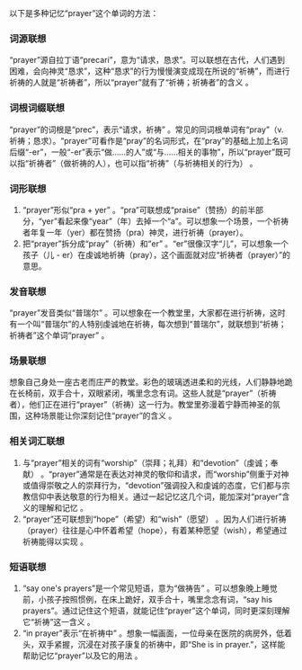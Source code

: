 以下是多种记忆“prayer”这个单词的方法：

### 词源联想
“prayer”源自拉丁语“precari”，意为“请求，恳求”。可以联想在古代，人们遇到困难，会向神灵“恳求”，这种“恳求”的行为慢慢演变成现在所说的“祈祷”，而进行祈祷的人就是“祈祷者”，所以“prayer”就有了“祈祷；祈祷者”的含义 。

### 词根词缀联想
“prayer”的词根是“prec”，表示“请求，祈祷” 。常见的同词根单词有“pray”（v. 祈祷；恳求）。“prayer”可看作是“pray”的名词形式，在“pray”的基础上加上名词后缀“-er”，一般“-er”表示“做……的人”或“与……相关的事物”，所以“prayer”既可以指“祈祷者”（做祈祷的人），也可以指“祈祷”（与祈祷相关的行为） 。

### 词形联想
1. “prayer”形似“pra + yer” 。“pra”可联想成“praise”（赞扬）的前半部分，“yer”看起来像“year”（年）去掉一个“a”。可以想象一个场景，一个祈祷者年复一年（yer）都在赞扬（pra）神灵，进行祈祷（prayer）。
2. 把“prayer”拆分成“pray”（祈祷）和“er” 。“er”很像汉字“儿”，可以想象一个孩子（儿 - er）在虔诚地祈祷（pray），这个画面就对应“祈祷者（prayer）”的意思。

### 发音联想
“prayer”发音类似“普瑞尔” 。可以想象在一个教堂里，大家都在进行祈祷，这时有一个叫“普瑞尔”的人特别虔诚地在祈祷，每次想到“普瑞尔”，就联想到“祈祷；祈祷者”这个单词“prayer” 。

### 场景联想
想象自己身处一座古老而庄严的教堂。彩色的玻璃透进柔和的光线，人们静静地跪在长椅前，双手合十，双眼紧闭，嘴里念念有词。这些人就是“prayer”（祈祷者），他们正在进行“prayer”（祈祷）这一行为。教堂里弥漫着宁静而神圣的氛围，这种场景能让你深刻记住“prayer”的含义 。

### 相关词汇联想
1. 与“prayer”相关的词有“worship”（崇拜；礼拜）和“devotion”（虔诚；奉献） 。“prayer”通常是在表达对神灵的敬仰和请求，而“worship”侧重于对神或值得崇敬之人的崇拜行为，“devotion”强调投入和虔诚的态度，它们都与宗教信仰中表达敬意的行为相关。通过一起记忆这几个词，能加深对“prayer”含义的理解和记忆 。
2. “prayer”还可联想到“hope”（希望）和“wish”（愿望） 。因为人们进行祈祷（prayer）往往是心中怀着希望（hope），有着某种愿望（wish），希望通过祈祷能得以实现 。

### 短语联想
1. “say one's prayers”是一个常见短语，意为“做祷告” 。可以想象晚上睡觉前，小孩子按照惯例，在床上跪好，双手合十，嘴里念念有词，“say his prayers”。通过记住这个短语，就能记住“prayer”这个单词，同时更深刻理解它“祈祷”这一含义 。
2. “in prayer”表示“在祈祷中” 。想象一幅画面，一位母亲在医院的病房外，低着头，双手紧握，沉浸在对孩子康复的祈祷中，即“She is in prayer.”，这样能帮助记忆“prayer”以及它的用法 。 